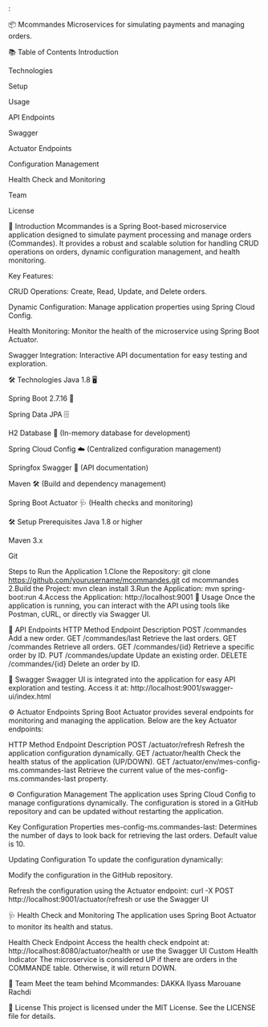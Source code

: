 :

📦 Mcommandes
Microservices for simulating payments and managing orders.

📚 Table of Contents
Introduction

Technologies

Setup

Usage

API Endpoints

Swagger

Actuator Endpoints

Configuration Management

Health Check and Monitoring

Team

License

🚀 Introduction
Mcommandes is a Spring Boot-based microservice application designed to simulate payment processing and manage orders (Commandes). It provides a robust and scalable solution for handling CRUD operations on orders, dynamic configuration management, and health monitoring.

Key Features:

CRUD Operations: Create, Read, Update, and Delete orders.

Dynamic Configuration: Manage application properties using Spring Cloud Config.

Health Monitoring: Monitor the health of the microservice using Spring Boot Actuator.

Swagger Integration: Interactive API documentation for easy testing and exploration.

🛠 Technologies
Java 1.8 🖥️

Spring Boot 2.7.16 🌱

Spring Data JPA 🗄️

H2 Database 💾 (In-memory database for development)

Spring Cloud Config ☁️ (Centralized configuration management)

Springfox Swagger 📄 (API documentation)

Maven 🛠️ (Build and dependency management)

Spring Boot Actuator 🩺 (Health checks and monitoring)

🛠 Setup
Prerequisites
Java 1.8 or higher

Maven 3.x

Git

Steps to Run the Application
1.Clone the Repository:
git clone https://github.com/yourusername/mcommandes.git
cd mcommandes
2.Build the Project:
mvn clean install
3.Run the Application:
mvn spring-boot:run
4.Access the Application:
http://localhost:9001
🎯 Usage
Once the application is running, you can interact with the API using tools like Postman, cURL, or directly via Swagger UI.

🔗 API Endpoints
HTTP Method	Endpoint	Description
POST	/commandes	Add a new order.
GET	/commandes/last	Retrieve the last orders.
GET	/commandes	Retrieve all orders.
GET	/commandes/{id}	Retrieve a specific order by ID.
PUT	/commandes/update	Update an existing order.
DELETE	/commandes/{id}	Delete an order by ID.

📄 Swagger
Swagger UI is integrated into the application for easy API exploration and testing. Access it at:
http://localhost:9001/swagger-ui/index.html

⚙️ Actuator Endpoints
Spring Boot Actuator provides several endpoints for monitoring and managing the application. Below are the key Actuator endpoints:

HTTP Method	Endpoint	Description
POST	/actuator/refresh	Refresh the application configuration dynamically.
GET	/actuator/health	Check the health status of the application (UP/DOWN).
GET	/actuator/env/mes-config-ms.commandes-last	Retrieve the current value of the mes-config-ms.commandes-last property.

⚙️ Configuration Management
The application uses Spring Cloud Config to manage configurations dynamically. The configuration is stored in a GitHub repository and can be updated without restarting the application.

Key Configuration Properties
mes-config-ms.commandes-last: Determines the number of days to look back for retrieving the last orders. Default value is 10.

Updating Configuration
To update the configuration dynamically:

Modify the configuration in the GitHub repository.

Refresh the configuration using the Actuator endpoint:
curl -X POST http://localhost:9001/actuator/refresh
or use the Swagger UI

🩺 Health Check and Monitoring
The application uses Spring Boot Actuator to monitor its health and status.

Health Check Endpoint
Access the health check endpoint at:
http://localhost:8080/actuator/health
or use the Swagger UI
Custom Health Indicator
The microservice is considered UP if there are orders in the COMMANDE table. Otherwise, it will return DOWN.

👥 Team
Meet the team behind Mcommandes:
DAKKA Ilyass
Marouane Rachdi

📜 License
This project is licensed under the MIT License. See the LICENSE file for details.
